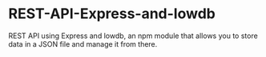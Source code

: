# REST-API-Express-and-lowdb
REST API using Express and lowdb, an npm module that allows you to store data in a JSON file and manage it from there.
